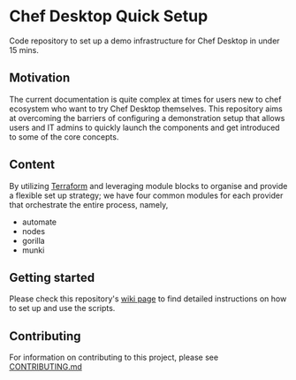 # Chef Desktop Quick Setup

Code repository to set up a demo infrastructure for Chef Desktop in under 15 mins. 

## Motivation

The current documentation is quite complex at times for users new to chef ecosystem who want to try Chef Desktop themselves. This repository aims at overcoming the barriers of configuring a demonstration setup that allows users and IT admins to quickly launch the components and get introduced to some of the core concepts.

## Content

By utilizing [Terraform](https://www.terraform.io/) and leveraging module blocks to organise and provide a flexible set up strategy; we have four common modules for each provider that orchestrate the entire process, namely,
- automate
- nodes
- gorilla
- munki

## Getting started

Please check this repository's [wiki page](https://github.com/chef/chef-desktop-quick-setup/wiki) to find detailed instructions on how to set up and use the scripts.

## Contributing

For information on contributing to this project, please see [CONTRIBUTING.md](./CONTRIBUTING.md)


